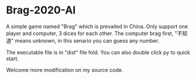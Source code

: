# Brag-2020-AI
A simple game named "Brag" which is prevailed in China.
Only support one player and computer, 3 dices for each other. The computer brag first, "不知道" means unknown, in this senario you can guess any number. 

The executable file is in "dist" file fold. You can also double click py to quick start.

Welcome more modification on my source code.
